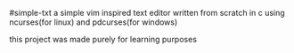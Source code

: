 #simple-txt
a simple vim inspired text editor written from scratch in c using ncurses(for linux) and pdcurses(for windows)

this project was made purely for learning purposes